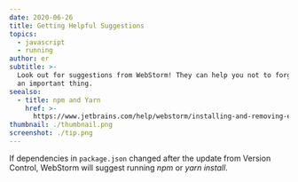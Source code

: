 ```yaml
---
date: 2020-06-26
title: Getting Helpful Suggestions
topics:
  - javascript
  - running
author: er
subtitle: >-
  Look out for suggestions from WebStorm! They can help you not to forget about
  an important thing.
seealso:
  - title: npm and Yarn
    href: >-
      https://www.jetbrains.com/help/webstorm/installing-and-removing-external-software-using-node-package-manager.html
thumbnail: ./thumbnail.png
screenshot: ./tip.png
---
```


If dependencies in `package.json` changed after the update from Version Control, WebStorm will suggest running _npm_ or _yarn install_.
